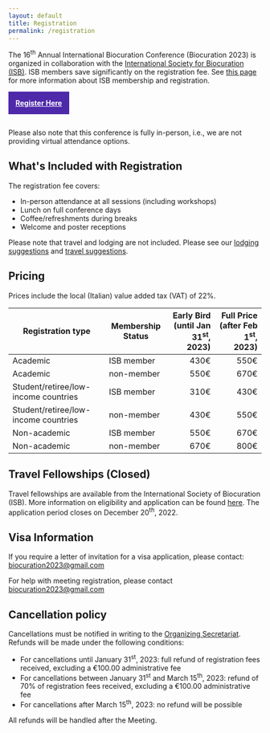 ```yaml
---
layout: default
title: Registration
permalink: /registration
---
```


The 16<sup>th</sup> Annual International Biocuration Conference (Biocuration 2023) is organized in collaboration with
the [International Society for Biocuration (ISB)](https://www.biocuration.org/). ISB members save significantly on the
registration fee. See [this page](https://www.biocuration.org/membership/join-isb/) for more information about ISB
membership and registration.

<a href="https://registrations.meetandwork.com/Login.asp?IDcommessa=MW23008"
style="padding: 1em; background-color: #4e29aa; color: white; font-weight: bold; border: 1px #ddd; margin: 0em auto 1em;
display: inline-block; text-align: center">
Register Here
</a>

Please also note that this conference is fully in-person, i.e., we are
not providing virtual attendance options.

## What's Included with Registration

The registration fee covers:

- In-person attendance at all sessions (including workshops)
- Lunch on full conference days
- Coffee/refreshments during breaks
- Welcome and poster receptions

Please note that travel and lodging are not included. Please see our
[lodging suggestions](lodging) and [travel suggestions](travel).

## Pricing

Prices include the local (Italian) value added tax (VAT) of 22%.

| Registration type                    | Membership Status | Early Bird (until Jan 31<sup>st</sup>, 2023) | Full Price (after Feb 1<sup>st</sup>, 2023) |
|--------------------------------------|-------------------|---------------------------------------------:|--------------------------------------------:|
| Academic                             | ISB member        |                                         430€ |                                        550€ |
| Academic                             | non-member        |                                         550€ |                                        670€ |
| Student/retiree/low-income countries | ISB member        |                                         310€ |                                        430€ |
| Student/retiree/low-income countries | non-member        |                                         430€ |                                        550€ |
| Non-academic                         | ISB member        |                                         550€ |                                        670€ |
| Non-academic                         | non-member        |                                         670€ |                                        800€ |

## Travel Fellowships (Closed)

Travel fellowships are available from the International Society of Biocuration (ISB).
More information on eligibility and application can be found [here](https://www.biocuration.org/travel-fellowship).
The application period closes on December 20<sup>th</sup>, 2022.

## Visa Information

If you require a letter of invitation for a visa application, please
contact: [biocuration2023@gmail.com](mailto:biocuration2023@gmail.com)

For help with meeting registration, please contact [biocuration2023@gmail.com](mailto:biocuration2023@gmail.com)

## Cancellation policy

Cancellations must be notified in writing to the [Organizing Secretariat](mailto:meet@meetandwork.com).
Refunds will be made under the following conditions:

- For cancellations until January 31<sup>st</sup>, 2023: full refund of registration fees received, excluding a €100.00
  administrative fee
- For cancellations between January 31<sup>st</sup> and March 15<sup>th</sup>, 2023: refund of 70% of registration fees
  received, excluding a €100.00 administrative fee
- For cancellations after March 15<sup>th</sup>, 2023: no refund will be possible

All refunds will be handled after the Meeting.
